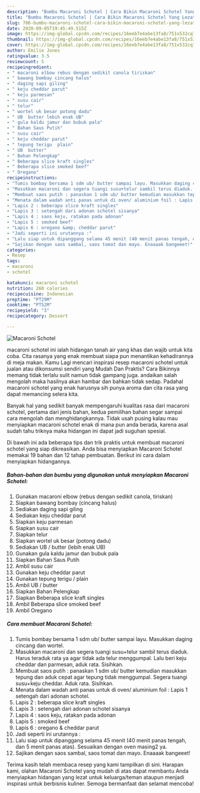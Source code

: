 ```yaml
---
description: "Bumbu Macaroni Schotel | Cara Bikin Macaroni Schotel Yang Lezat"
title: "Bumbu Macaroni Schotel | Cara Bikin Macaroni Schotel Yang Lezat"
slug: 706-bumbu-macaroni-schotel-cara-bikin-macaroni-schotel-yang-lezat
date: 2020-09-05T19:45:49.515Z
image: https://img-global.cpcdn.com/recipes/16eeb7e4abe13fa8/751x532cq70/macaroni-schotel-foto-resep-utama.jpg
thumbnail: https://img-global.cpcdn.com/recipes/16eeb7e4abe13fa8/751x532cq70/macaroni-schotel-foto-resep-utama.jpg
cover: https://img-global.cpcdn.com/recipes/16eeb7e4abe13fa8/751x532cq70/macaroni-schotel-foto-resep-utama.jpg
author: Emilie Jones
ratingvalue: 3.5
reviewcount: 5
recipeingredient:
- " macaroni elbow rebus dengan sedikit canola tiriskan"
- " bawang bombay cincang halus"
- " daging sapi giling"
- " keju cheddar parut"
- " keju parmesan"
- " susu cair"
- " telur"
- " wortel uk besar potong dadu"
- " UB  butter lebih enak UB"
- " gula kaldu jamur dan bubuk pala"
- " Bahan Saus Putih"
- " susu cair"
- " keju cheddar parut"
- " tepung terigu  plain"
- " UB  butter"
- " Bahan Pelengkap"
- " Beberapa slice kraft singles"
- " Beberapa slice smoked beef"
- " Oregano"
recipeinstructions:
- "Tumis bombay bersama 1 sdm ub/ butter sampai layu. Masukkan daging cincang dan wortel."
- "Masukkan macaroni dan segera tuangi susu+telur sambil terus diaduk. Harus teraduk rata ya agar tidak ada telur menggumpal. Lalu beri keju cheddar dan parmesan, aduk rata. Sisihkan."
- "Membuat saos putih : panaskan 1 sdm ub/ butter kemudian masukkan tepung dan aduk cepat agar tepung tidak menggumpal. Segera tuangi susu+keju cheddar. Aduk rata. Sisihkan."
- "Menata dalam wadah anti panas untuk di oven/ aluminium foil : Lapis 1 setengah dari adonan schotel."
- "Lapis 2 : beberapa slice kraft singles"
- "Lapis 3 : setengah dari adonan schotel sisanya"
- "Lapis 4 : saos keju, ratakan pada adonan"
- "Lapis 5 : smoked beef"
- "Lapis 6 : oregano &amp; cheddar parut"
- "Jadi seperti ini urutannya :"
- "Lalu siap untuk dipanggang selama 45 menit (40 menit panas tengah, dan 5 menit panas atas). Sesuaikan dengan oven masing2 ya."
- "Sajikan dengan saos sambal, saos tomat dan mayo. Enaaaak bangeeet!"
categories:
- Resep
tags:
- macaroni
- schotel

katakunci: macaroni schotel 
nutrition: 260 calories
recipecuisine: Indonesian
preptime: "PT29M"
cooktime: "PT52M"
recipeyield: "3"
recipecategory: Dessert

---
```



![Macaroni Schotel](https://img-global.cpcdn.com/recipes/16eeb7e4abe13fa8/751x532cq70/macaroni-schotel-foto-resep-utama.jpg)


macaroni schotel ini ialah hidangan tanah air yang khas dan wajib untuk kita coba. Cita rasanya yang enak membuat siapa pun menantikan kehadirannya di meja makan.
Kamu Lagi mencari inspirasi resep macaroni schotel untuk jualan atau dikonsumsi sendiri yang Mudah Dan Praktis? Cara Bikinnya memang tidak terlalu sulit namun tidak gampang juga. andaikan salah mengolah maka hasilnya akan hambar dan bahkan tidak sedap. Padahal macaroni schotel yang enak harusnya sih punya aroma dan cita rasa yang dapat memancing selera kita.



Banyak hal yang sedikit banyak mempengaruhi kualitas rasa dari macaroni schotel, pertama dari jenis bahan, kedua pemilihan bahan segar sampai cara mengolah dan menghidangkannya. Tidak usah pusing kalau mau menyiapkan macaroni schotel enak di mana pun anda berada, karena asal sudah tahu triknya maka hidangan ini dapat jadi suguhan spesial.


Di bawah ini ada beberapa tips dan trik praktis untuk membuat macaroni schotel yang siap dikreasikan. Anda bisa menyiapkan Macaroni Schotel memakai 19 bahan dan 12 tahap pembuatan. Berikut ini cara dalam menyiapkan hidangannya.

<!--inarticleads1-->

##### Bahan-bahan dan bumbu yang digunakan untuk menyiapkan Macaroni Schotel:

1. Gunakan  macaroni elbow (rebus dengan sedikit canola, tiriskan)
1. Siapkan  bawang bombay (cincang halus)
1. Sediakan  daging sapi giling
1. Sediakan  keju cheddar parut
1. Siapkan  keju parmesan
1. Siapkan  susu cair
1. Siapkan  telur
1. Siapkan  wortel uk besar (potong dadu)
1. Sediakan  UB / butter (lebih enak UB)
1. Gunakan  gula kaldu jamur dan bubuk pala
1. Siapkan  Bahan Saus Putih
1. Ambil  susu cair
1. Gunakan  keju cheddar parut
1. Gunakan  tepung terigu / plain
1. Ambil  UB / butter
1. Siapkan  Bahan Pelengkap
1. Siapkan  Beberapa slice kraft singles
1. Ambil  Beberapa slice smoked beef
1. Ambil  Oregano




<!--inarticleads2-->

##### Cara membuat Macaroni Schotel:

1. Tumis bombay bersama 1 sdm ub/ butter sampai layu. Masukkan daging cincang dan wortel.
1. Masukkan macaroni dan segera tuangi susu+telur sambil terus diaduk. Harus teraduk rata ya agar tidak ada telur menggumpal. Lalu beri keju cheddar dan parmesan, aduk rata. Sisihkan.
1. Membuat saos putih : panaskan 1 sdm ub/ butter kemudian masukkan tepung dan aduk cepat agar tepung tidak menggumpal. Segera tuangi susu+keju cheddar. Aduk rata. Sisihkan.
1. Menata dalam wadah anti panas untuk di oven/ aluminium foil : Lapis 1 setengah dari adonan schotel.
1. Lapis 2 : beberapa slice kraft singles
1. Lapis 3 : setengah dari adonan schotel sisanya
1. Lapis 4 : saos keju, ratakan pada adonan
1. Lapis 5 : smoked beef
1. Lapis 6 : oregano &amp; cheddar parut
1. Jadi seperti ini urutannya :
1. Lalu siap untuk dipanggang selama 45 menit (40 menit panas tengah, dan 5 menit panas atas). Sesuaikan dengan oven masing2 ya.
1. Sajikan dengan saos sambal, saos tomat dan mayo. Enaaaak bangeeet!




Terima kasih telah membaca resep yang kami tampilkan di sini. Harapan kami, olahan Macaroni Schotel yang mudah di atas dapat membantu Anda menyiapkan hidangan yang lezat untuk keluarga/teman ataupun menjadi inspirasi untuk berbisnis kuliner. Semoga bermanfaat dan selamat mencoba!
